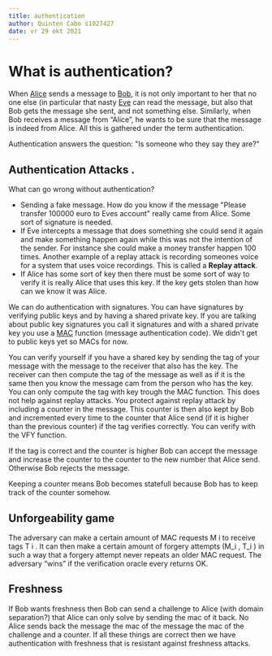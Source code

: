 ```yaml
---
title: authentication
author: Quinten Cabo s1027427
date: vr 29 okt 2021
---
```


# What is authentication?
When [Alice](people.md) sends a message to [Bob](people.md), it is not only important to her that no one else (in particular that nasty [Eve](people.md) can read the message, but also that Bob gets the message she sent, and not something else. Similarly, when Bob receives a message from “Alice”, he wants to be sure that the message is indeed from Alice. All this is gathered under the term authentication.  

Authentication answers the question: "Is someone who they say they are?"  

## Authentication Attacks . 
What can go wrong without authentication?
- Sending a fake message. How do you know if the message "Please transfer 100000 euro to Eves account" really came from Alice. Some sort of signature is needed. 
-  If Eve intercepts a message that does something she could send it again and make something happen again while this was not the intention of the sender. For instance she could make a money transfer happen 100 times. Another example of a replay attack is recording someones voice for a system that uses voice recordings. This is called a **Replay attack**.
- If Alice has some sort of key then there must be some sort of way to verify it is really Alice that uses this key. If the key gets stolen than how can we know it was Alice. 

We can do authentication with signatures. You can have signatures by verifying public keys and by having a shared private key. If you are talking about public key signatures you call it signatures and with a shared private key you use a [MAC](mac.md) function (message authentication code).  We didn't get to public keys yet so MACs for now. 

You can verify yourself if you have a shared key by sending the tag of your message with the message to the receiver that also has the key. The receiver can then compute the tag of the message as well as if it is the same then you know the message cam from the person who has the key. You can only compute the tag with key trough the MAC function. This does not help against replay attacks. You protect against replay attack by including a counter in the message. This counter is then also kept by Bob and incremented every time to the counter that Alice send (if it is higher than the previous counter) if the tag verifies correctly. You can verify with the VFY function. 

If the tag is correct and the counter is higher Bob can accept the message and increase the counter to the counter to the new number that Alice send. Otherwise Bob rejects the message. 

Keeping a counter means Bob becomes statefull because Bob has to keep track of the counter somehow. 

## Unforgeability game
The adversary can make a certain amount of MAC requests M i to receive tags T i . It can then make a certain amount of forgery attempts (M_i , T_i ) in such a way that a forgery attempt never repeats an older MAC request. The adversary “wins” if the verification oracle every returns OK. 

## Freshness 
If Bob wants freshness then Bob can send a challenge to Alice (with domain separation?) that Alice can only solve by sending  the mac of it back. No Alice sends back the message the mac of the message the mac of the challenge and a counter. If all these things are correct then we have authentication with freshness that is resistant against freshness attacks.  